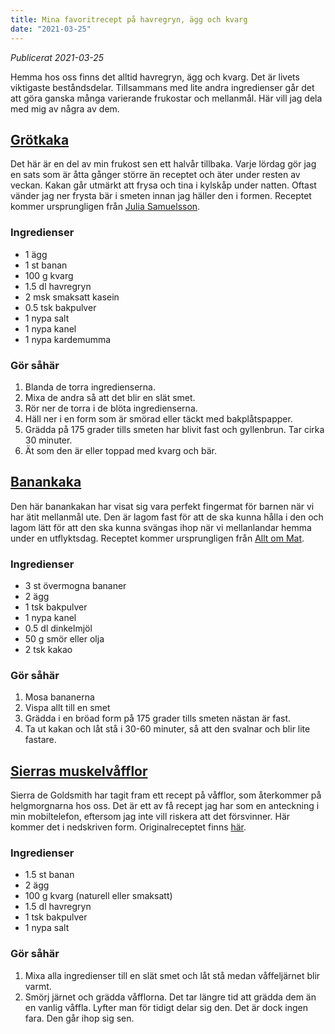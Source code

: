 ```yaml
---
title: Mina favoritrecept på havregryn, ägg och kvarg
date: "2021-03-25"
---
```


_Publicerat 2021-03-25_

Hemma hos oss finns det alltid havregryn, ägg och kvarg. Det är livets viktigaste beståndsdelar. Tillsammans med lite andra ingredienser går det att göra ganska många varierande frukostar och mellanmål. Här vill jag dela med mig av några av dem.

## <a href="#grotkaka" name="grotkaka">Grötkaka</a>

Det här är en del av min frukost sen ett halvår tillbaka. Varje lördag gör jag en sats som är åtta gånger större än receptet och äter under resten av veckan. Kakan går utmärkt att frysa och tina i kylskåp under natten. Oftast vänder jag ner frysta bär i smeten innan jag häller den i formen. Receptet kommer ursprungligen från [Julia Samuelsson](https://www.instagram.com/jsamuel90/).

### Ingredienser

- 1 ägg
- 1 st banan
- 100 g kvarg
- 1.5 dl havregryn
- 2 msk smaksatt kasein
- 0.5 tsk bakpulver
- 1 nypa salt
- 1 nypa kanel
- 1 nypa kardemumma

### Gör såhär

1. Blanda de torra ingredienserna.
1. Mixa de andra så att det blir en slät smet.
1. Rör ner de torra i de blöta ingredienserna.
1. Häll ner i en form som är smörad eller täckt med bakplåtspapper.
1. Grädda på 175 grader tills smeten har blivit fast och gyllenbrun. Tar cirka 30 minuter.
1. Ät som den är eller toppad med kvarg och bär.

## <a href="#banankaka" name="banankaka">Banankaka</a>

Den här banankakan har visat sig vara perfekt fingermat för barnen när vi har ätit mellanmål ute. Den är lagom fast för att de ska kunna hålla i den och lagom lätt för att den ska kunna svängas ihop när vi mellanlandar hemma under en utflyktsdag. Receptet kommer ursprungligen från [Allt om Mat](https://alltommat.se/enkel-banankaka-recept/).

### Ingredienser

- 3 st övermogna bananer
- 2 ägg
- 1 tsk bakpulver
- 1 nypa kanel
- 0.5 dl dinkelmjöl
- 50 g smör eller olja
- 2 tsk kakao

### Gör såhär

1. Mosa bananerna
1. Vispa allt till en smet
1. Grädda i en bröad form på 175 grader tills smeten nästan är fast.
1. Ta ut kakan och låt stå i 30-60 minuter, så att den svalnar och blir lite fastare.

## <a href="#sierras-muskelvafflor" name="sierras-muskelvafflor">Sierras muskelvåfflor</a>

Sierra de Goldsmith har tagit fram ett recept på våfflor, som återkommer på helgmorgnarna hos oss. Det är ett av få recept jag har som en anteckning i min mobiltelefon, eftersom jag inte vill riskera att det försvinner. Här kommer det i nedskriven form. Originalreceptet finns [här](https://nordicwellness.se/nyheter/pt-bloggen/2018/mar/fira-vaffeldagen-pa-ett-starkt-satt/).

### Ingredienser

- 1.5 st banan
- 2 ägg
- 100 g kvarg (naturell eller smaksatt)
- 1.5 dl havregryn
- 1 tsk bakpulver
- 1 nypa salt

### Gör såhär

1. Mixa alla ingredienser till en slät smet och låt stå medan våffeljärnet blir varmt.
1. Smörj järnet och grädda våfflorna. Det tar längre tid att grädda dem än en vanlig våffla. Lyfter man för tidigt delar sig den. Det är dock ingen fara. Den går ihop sig sen.

